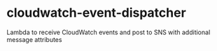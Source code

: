 # cloudwatch-event-dispatcher
Lambda to receive CloudWatch events and post to SNS with additional message attributes
